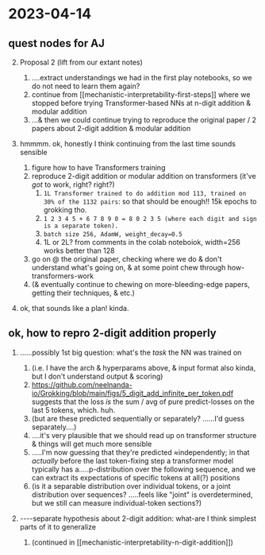 # 2023-04-14

## quest nodes for AJ
2. Proposal 2 (lift from our extant notes)
    1. ....extract understandings we had in the first play notebooks, so we do not need to learn them again?
    2. continue from [[mechanistic-interpretability-first-steps]] where we stopped before trying Transformer-based NNs at n-digit addition & modular addition
    3. ...& then we could continue trying to reproduce the original paper / 2 papers about 2-digit addition & modular addition

3. hmmmm. ok, honestly I think continuing from the last time sounds sensible
    1. figure how to have Transformers training
    2. reproduce 2-digit addition or modular addition on transformers (it've _got_ to work, right? right?)
        1. `1L Transformer trained to do addition mod 113, trained on 30% of the 1132 pairs`: so that should be enough!! 15k epochs to grokking tho.
        2. `1 2 3 4 5 + 6 7 8 9 0 = 8 0 2 3 5 (where each digit and sign is a separate token). `
        3. `batch size 256, AdamW, weight_decay=0.5`
        4. 1L or 2L? from comments in the colab noteboiok, width=256 works better than 128
    3. go on @ the original paper, checking where we do & don't understand what's going on, & at some point chew through how-transformers-work
    4. (& eventually continue to chewing on more-bleeding-edge papers, getting their techniques, & etc.)
4. ok, that sounds like a plan! kinda.

## ok, how to repro 2-digit addition properly
1. ......possibly 1st big question: what's the _task_ the NN was trained on
    1. (i.e. I have the arch & hyperparams above, & input format also kinda, but I don't understand output & scoring)
    2. https://github.com/neelnanda-io/Grokking/blob/main/figs/5_digit_add_infinite_per_token.pdf suggests that the loss _is_ the sum / avg of pure predict-losses on the last 5 tokens, which. huh.
    3. (but are these predicted sequentially or separately? ......I'd guess separately....)
    4. ....it's very plausible that we should read up on transformer structure & things will get much more sensible
    5. .....I'm now guessing that they're predicted ≈independently; in that _actually_ before the last token-fixing step a transformer model typically has a.....p-distribution over the following sequence, and we can extract its expectations of specific tokens at all(?) positions
    6. (is it a separable distribution over individual tokens, or a joint distribution over sequences? .....feels like "joint" is overdetermined, but we still can measure individual-token sections?)

2. ----separate hypothesis about 2-digit addition: what-are I think simplest parts of it to generalize
    1. (continued in [[mechanistic-interpretability-n-digit-addition]])
